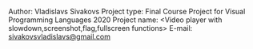 Author: Vladislavs Sivakovs
Project type: Final Course Project for Visual Programming Languages 2020
Project name: <Video player with  slowdown,screenshot,flag,fullscreen functions>
E-mail: <sivakovsvladislavs@gmail.com>
